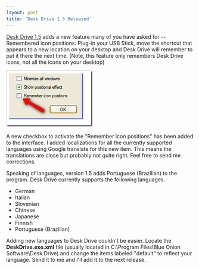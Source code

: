 ```yaml
---
layout: post
title: 'Desk Drive 1.5 Released'
---
```

[Desk Drive 1.5](/deskdrive) adds a new feature many of you have asked for -- Remembered icon positions. Plug-in your USB Stick, move the shortcut that appears to a new location on your desktop and Desk Drive will remember to put it there the next time. (Note, this feature only remembers Desk Drive icons, not all the icons on your desktop)

![Dialog highlighting new feature](/cdn/images/blog/DeskDrive1.5Released_8794/ddremember.png)

A new checkbox to activate the "Remember icon positions" has been added to the interface. I added localizations for all the currently supported languages using Google translate for this new item. This means the translations are close but probably not quite right. Feel free to send me corrections.

Speaking of languages, version 1.5 adds Portuguese (Brazilian) to the program. Desk Drive currently supports the following languages.

  * German 
  * Italian 
  * Slovenian 
  * Chinese 
  * Japanese 
  * Finnish 
  * Portuguese (Brazilian) 

Adding new languages to Desk Drive couldn't be easier. Locate the **DeskDrive.exe.xml** file (usually located in C:\Program Files\Blue Onion Software\Desk Drive) and change the items labeled "default" to reflect your language. Send it to me and I'll add it to the next release.
